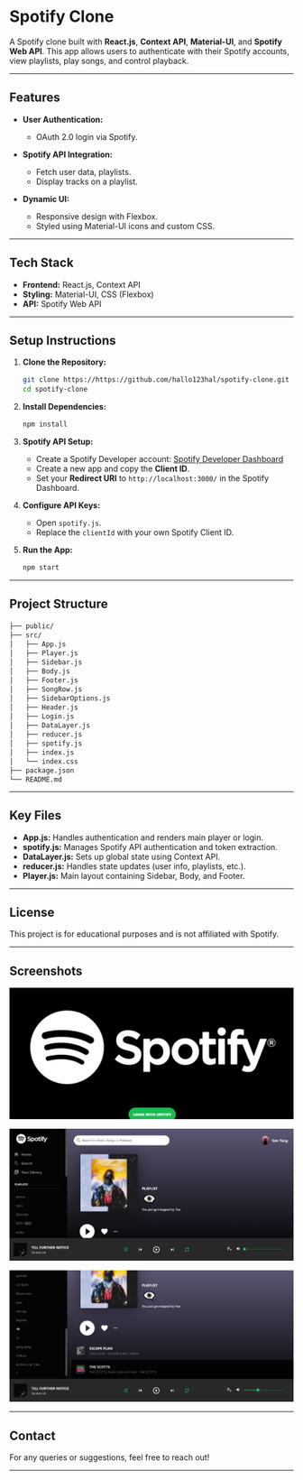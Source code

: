 # Spotify Clone

A Spotify clone built with **React.js**, **Context API**, **Material-UI**, and **Spotify Web API**. This app allows users to authenticate with their Spotify accounts, view playlists, play songs, and control playback.

---

## Features

- **User Authentication:**
  - OAuth 2.0 login via Spotify.

- **Spotify API Integration:**
  - Fetch user data, playlists.
  - Display tracks on a playlist.

- **Dynamic UI:**
  - Responsive design with Flexbox.
  - Styled using Material-UI icons and custom CSS.

---

## Tech Stack

- **Frontend:** React.js, Context API
- **Styling:** Material-UI, CSS (Flexbox)
- **API:** Spotify Web API

---

## Setup Instructions

1. **Clone the Repository:**
   ```bash
   git clone https://https://github.com/hallo123hal/spotify-clone.git
   cd spotify-clone
   ```

2. **Install Dependencies:**
   ```bash
   npm install
   ```

3. **Spotify API Setup:**
   - Create a Spotify Developer account: [Spotify Developer Dashboard](https://developer.spotify.com/dashboard/)
   - Create a new app and copy the **Client ID**.
   - Set your **Redirect URI** to `http://localhost:3000/` in the Spotify Dashboard.

4. **Configure API Keys:**
   - Open `spotify.js`.
   - Replace the `clientId` with your own Spotify Client ID.

5. **Run the App:**
   ```bash
   npm start
   ```

---

## Project Structure

```
├── public/
├── src/
│   ├── App.js
│   ├── Player.js
│   ├── Sidebar.js
│   ├── Body.js
│   ├── Footer.js
│   ├── SongRow.js
│   ├── SidebarOptions.js
│   ├── Header.js
│   ├── Login.js
│   ├── DataLayer.js
│   ├── reducer.js
│   ├── spotify.js
│   ├── index.js
│   └── index.css
├── package.json
└── README.md
```

---

## Key Files

- **App.js:** Handles authentication and renders main player or login.
- **spotify.js:** Manages Spotify API authentication and token extraction.
- **DataLayer.js:** Sets up global state using Context API.
- **reducer.js:** Handles state updates (user info, playlists, etc.).
- **Player.js:** Main layout containing Sidebar, Body, and Footer.

---

## License

This project is for educational purposes and is not affiliated with Spotify.

---

## Screenshots

![Login Screen](./login.png)

![Player UI 1](./player1.png)

![Player UI 2](./player2.png)

---

## Contact

For any queries or suggestions, feel free to reach out!

---
